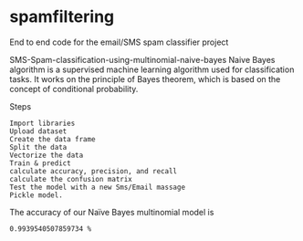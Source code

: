 # spamfiltering
End to end code for the email/SMS spam classifier project

SMS-Spam-classification-using-multinomial-naive-bayes
    Naive Bayes algorithm is a supervised machine learning algorithm used for classification tasks. It works on the principle of Bayes theorem, which is based on the concept of conditional probability. 

Steps

    Import libraries
    Upload dataset
    Create the data frame
    Split the data
    Vectorize the data
    Train & predict
    calculate accuracy, precision, and recall
    calculate the confusion matrix
    Test the model with a new Sms/Email massage
    Pickle model.



The accuracy of our Naïve Bayes multinomial model is 

    0.9939540507859734 %
